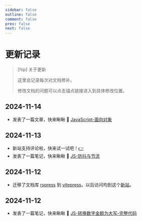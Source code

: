 ```yaml
---
sidebar: false
outline: false
comment: false
prev: false
next: false
---
```


# 更新记录

> [!tip] 关于更新
>
> 这里会记录每次对文档修补。
>
> 修改文档的问题可以点击锚点链接进入到具体修改位置。

## 2024-11-14

- 发表了一篇文章，快来瞅瞅 👀 [JavaScript-面向对象](/blog/javascript-patterns/oop/)

## 2024-11-13

- 新站支持评论啦，快来试一试吧！[👉](/wala/#测试-markdown-1)
- 发表了一篇笔记，快来瞅瞅 👀 [JS-防抖与节流](/note/javascript/debounce-throttle)

## 2024-11-12

- 迁移了文档库 [rspress](https://rspress.dev/zh/) 到 [vitepress](https://vitepress.dev/)。以后访问均到这个[新站](https://sqius.github.io/youyou-notes/)。

## 2024-11-12

- 发表了一篇笔记，快来瞅瞅 👀 [JS-转换数字金额为大写-完整代码](/note/javascript/convert-amount-to-capital#完整代码)
